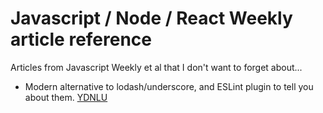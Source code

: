 # Javascript / Node / React Weekly article reference

Articles from Javascript Weekly et al that I don't want to forget about...

- Modern alternative to lodash/underscore, and ESLint plugin to tell you about them. [YDNLU](https://github.com/you-dont-need/You-Dont-Need-Lodash-Underscore#_chunk)
